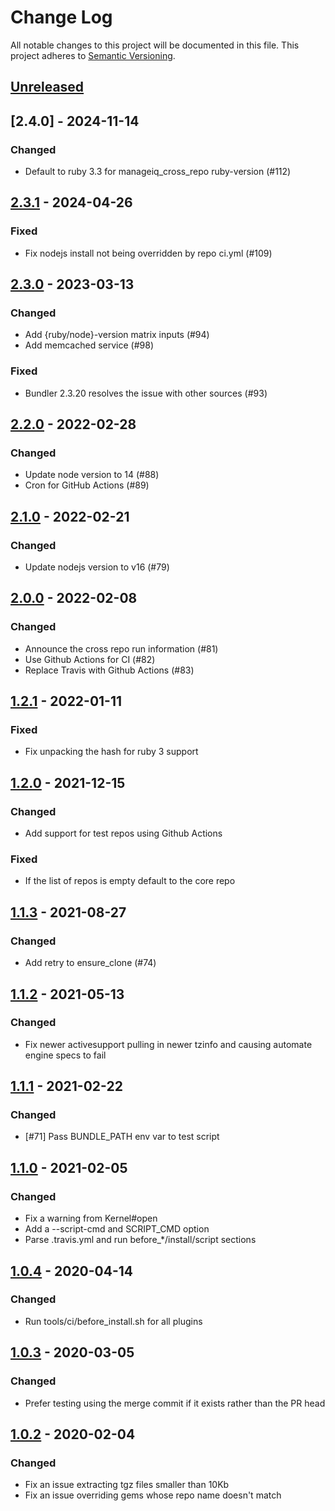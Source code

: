 # Change Log
All notable changes to this project will be documented in this file.
This project adheres to [Semantic Versioning](http://semver.org/).

## [Unreleased]

## [2.4.0] - 2024-11-14
### Changed
- Default to ruby 3.3 for manageiq_cross_repo ruby-version (#112)

## [2.3.1] - 2024-04-26
### Fixed
- Fix nodejs install not being overridden by repo ci.yml (#109)

## [2.3.0] - 2023-03-13
### Changed
- Add {ruby/node}-version matrix inputs (#94)
- Add memcached service (#98)

### Fixed
- Bundler 2.3.20 resolves the issue with other sources (#93)

## [2.2.0] - 2022-02-28
### Changed
- Update node version to 14 (#88)
- Cron for GitHub Actions (#89)

## [2.1.0] - 2022-02-21
### Changed
- Update nodejs version to v16 (#79)

## [2.0.0] - 2022-02-08
### Changed
- Announce the cross repo run information (#81)
- Use Github Actions for CI (#82)
- Replace Travis with Github Actions (#83)

## [1.2.1] - 2022-01-11
### Fixed
- Fix unpacking the hash for ruby 3 support

## [1.2.0] - 2021-12-15
### Changed
- Add support for test repos using Github Actions

### Fixed
- If the list of repos is empty default to the core repo

## [1.1.3] - 2021-08-27
### Changed
- Add retry to ensure_clone (#74)

## [1.1.2] - 2021-05-13
### Changed
- Fix newer activesupport pulling in newer tzinfo and causing automate engine specs to fail

## [1.1.1] - 2021-02-22
### Changed
- [#71] Pass BUNDLE_PATH env var to test script

## [1.1.0] - 2021-02-05
### Changed
- Fix a warning from Kernel#open
- Add a --script-cmd and SCRIPT_CMD option
- Parse .travis.yml and run before_*/install/script sections

## [1.0.4] - 2020-04-14
### Changed
- Run tools/ci/before_install.sh for all plugins

## [1.0.3] - 2020-03-05
### Changed
- Prefer testing using the merge commit if it exists rather than the PR head

## [1.0.2] - 2020-02-04
### Changed
- Fix an issue extracting tgz files smaller than 10Kb
- Fix an issue overriding gems whose repo name doesn't match

[Unreleased]: https://github.com/ManageIQ/manageiq-cross_repo/compare/v2.3.1...HEAD
[2.3.1]: https://github.com/ManageIQ/manageiq-cross_repo/compare/v2.3.0...v2.3.1
[2.3.0]: https://github.com/ManageIQ/manageiq-cross_repo/compare/v2.2.0...v2.3.0
[2.2.0]: https://github.com/ManageIQ/manageiq-cross_repo/compare/v2.1.0...v2.2.0
[2.1.0]: https://github.com/ManageIQ/manageiq-cross_repo/compare/v2.0.0...v2.1.0
[2.0.0]: https://github.com/ManageIQ/manageiq-cross_repo/compare/v1.2.1...v2.0.0
[1.2.1]: https://github.com/ManageIQ/manageiq-cross_repo/compare/v1.2.0...v1.2.1
[1.2.0]: https://github.com/ManageIQ/manageiq-cross_repo/compare/v1.1.3...v1.2.0
[1.1.3]: https://github.com/ManageIQ/manageiq-cross_repo/compare/v1.1.2...v1.1.3
[1.1.2]: https://github.com/ManageIQ/manageiq-cross_repo/compare/v1.1.1...v1.1.2
[1.1.1]: https://github.com/ManageIQ/manageiq-cross_repo/compare/v1.1.0...v1.1.1
[1.1.0]: https://github.com/ManageIQ/manageiq-cross_repo/compare/v1.0.4...v1.1.0
[1.0.4]: https://github.com/ManageIQ/manageiq-cross_repo/compare/v1.0.3...v1.0.4
[1.0.3]: https://github.com/ManageIQ/manageiq-cross_repo/compare/v1.0.2...v1.0.3
[1.0.2]: https://github.com/ManageIQ/manageiq-cross_repo/compare/v1.0.1...v1.0.2
